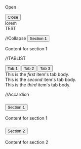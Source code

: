 <buttn data-pjmodal="#exampleModal">Open</buttn>


<div id="exampleModal" class="modal" tabindex="-1" aria-hidden="true">
	<div class="modal-dialog">
		<div class="modal-content bg-white border border-gray-200 max-w-2xl rounded-2xl">
			<div class="moda-header">
				<button type="button" class="btn-close">Close</button>
			</div>
			<div class="modal-body">
				lorem
			</div>
			<div class="moda-header">
				TEST
			</div>
		</div>
	</div>
</div>

//Collapse
<button class="btn-collapse" aria-expanded="false" aria-controls="collapse-content" id="collapse-button">Section 1</button>
<div id="collapse-content" role="region" aria-labelledby="collapse-button" class="hidden">
	<p>Content for section 1</p>
</div>

//TABLIST
<div class="tablist">
	<div role="tablist">
		<button type="button" class="btn-collapse" id="unstyled-tabs-item-1" aria-selected="true" aria-controls="unstyled-tabs-1" role="tab">Tab 1</button>
		<button type="button" class="btn-collapse" id="unstyled-tabs-item-2" aria-selected="false" aria-controls="unstyled-tabs-2" role="tab">Tab 2</button>
		<button type="button" class="btn-collapse" id="unstyled-tabs-item-3" aria-selected="false" aria-controls="unstyled-tabs-3" role="tab">Tab 3</button>
	</div>
	<div id="unstyled-tabs-1" role="tabpanel" aria-labelledby="unstyled-tabs-item-1">
		This is the <em>first</em> item's tab body.
	</div>
	<div id="unstyled-tabs-2" class="hidden" role="tabpanel" aria-labelledby="unstyled-tabs-item-2">
		This is the <em>second</em> item's tab body.
	</div>
	<div id="unstyled-tabs-3" class="hidden" role="tabpanel" aria-labelledby="unstyled-tabs-item-3">
		This is the <em>third</em> item's tab body.
	</div>
</div>

//Accardion
<div class="accordion">
	<div class="accordion-item">
		<h3>
			<button class="btn-collapse" aria-expanded="false" aria-controls="section1" id="accordion1id">Section 1</button>
		</h3>
		<div id="section1" role="region" aria-labelledby="accordion1id" class="hidden">
			<p>Content for section 1</p>
		</div>
	</div>
	<div class="accordion-item">
		<h3>
		<button class="btn-collapse" aria-expanded="false" id="accordion2id" aria-controls="section2">Section 2</button>
		</h3>
		<div id="section2" role="region" aria-labelledby="accordion2id" class="hidden">
			<p>Content for section 2</p>
		</div>
	</div>
</div>
